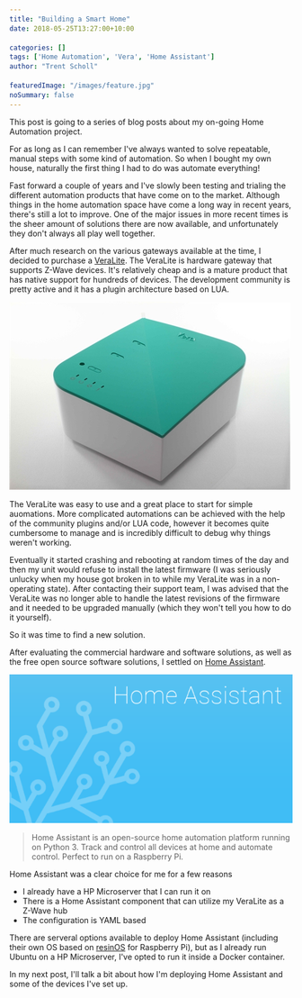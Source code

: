 ```yaml
---
title: "Building a Smart Home"
date: 2018-05-25T13:27:00+10:00

categories: []
tags: ['Home Automation', 'Vera', 'Home Assistant']
author: "Trent Scholl"

featuredImage: "/images/feature.jpg"
noSummary: false
---
```


This post is going to a series of blog posts about my on-going Home Automation
project.

For as long as I can remember I've always wanted to solve repeatable, manual
steps with some kind of automation. So when I bought my own house, naturally the
first thing I had to do was automate everything!

<!--more-->

Fast forward a couple of years and I've slowly been testing and trialing the
different automation products that have come on to the market. Although things
in the home automation space have come a long way in recent years, there's still
a lot to improve. One of the major issues in more recent times is the sheer
amount of solutions there are now available, and unfortunately they don't always
all play well together.

After much research on the various gateways available at the time, I decided to
purchase a [VeraLite](http://getvera.com/controllers/veralite/). The VeraLite is
hardware gateway that supports Z-Wave devices. It's relatively cheap and is a
mature product that has native support for hundreds of devices. The development
community is pretty active and it has a plugin architecture based on LUA.

![VeraLite](veralite.jpg#center "VeraLite")

The VeraLite was easy to use and a great place to start for simple auomations.
More complicated automations can be achieved with the help of the community
plugins and/or LUA code, however it becomes quite cumbersome to manage and is
incredibly difficult to debug why things weren't working.

Eventually it started crashing and rebooting at random times of the day and then
my unit would refuse to install the latest firmware (I was seriously unlucky
when my house got broken in to while my VeraLite was in a non-operating
state). After contacting their support team, I was advised that the VeraLite was
no longer able to handle the latest revisions of the firmware and it needed to
be upgraded manually (which they won't tell you how to do it yourself).

So it was time to find a new solution.

After evaluating the commercial hardware and software solutions, as well as the
free open source software solutions, I settled on
[Home Assistant](https://www.home-assistant.io/).

![Home Assistant](homeassistant.png#center "Home Assistant")

> Home Assistant is an open-source home automation platform running on Python 3. Track and control all devices at home and automate control. Perfect to run on a Raspberry Pi.

Home Assistant was a clear choice for me for a few reasons

+ I already have a HP Microserver that I can run it on
+ There is a Home Assistant component that can utilize my VeraLite as a Z-Wave hub
+ The configuration is YAML based

There are serveral options available to deploy Home Assistant (including their own OS based on [resinOS](https://resinos.io/) for Raspberry Pi), but as I already run Ubuntu on a HP Microserver, I've opted to run it inside a Docker container.

In my next post, I'll talk a bit about how I'm deploying Home Assistant and some of the devices I've set up.
